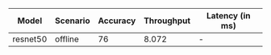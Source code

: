 | Model    | Scenario   |   Accuracy |   Throughput | Latency (in ms)   |
|----------|------------|------------|--------------|-------------------|
| resnet50 | offline    |         76 |        8.072 | -                 |